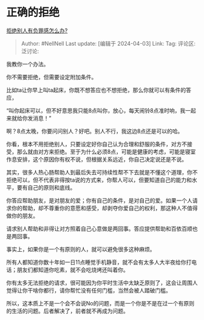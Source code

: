 # 正确的拒绝
[拒绝别人有负罪感怎么办?](https://www.zhihu.com/question/518756114/answer/3453008080)

> Author: #NellNell
> Last update: [编辑于 2024-04-03]
> Link:
> Tag: 
> 评论区:
> 泛讨论:

我教你一个办法。

你不需要拒绝，但需要设定附加条件。

比如ta让你早上叫ta起床，你既不想答应也不想拒绝，那么你就可以有条件的答应，

“叫你起床可以，但不好意思我只能8点叫你，放心，每天闹铃8点准时响，我一起来就给你发消息！”

啊？8点太晚，你要问问别人？好吧。别人不行，我这边8点还是可以的哈。

你看，根本不用拒绝别人，只要设定好你自己认为合理和舒服的条件，对方不接受，那么就由对方来拒绝。至于为什么必须8点，可能是健康的考虑，可能是寝室作息安排，这个原因你有权不说，但根据关系远近，你自己决定说还是不说。

其实，很多人热心肠帮助人到最后失去可持续性帮不下去就是不懂这个道理，你不拒绝可以，但不代表非得按ta说的方式来，你帮人可以，但要知道自己的能力和水平，要有自己的原则和底线。

你答应帮助朋友，是对朋友的爱；你有自己的条件，是对自己的爱。如果一个人请求你的帮助，却不尊重你的意愿和感受，却剥夺你爱自己的权利，那这种人不值得做你的朋友。

请求别人帮助和非得让对方照着自己心意做是两回事。答应提供帮助和百依百顺也是两回事。

事实上，如果你是一个有原则的人，就可以避免很多这种麻烦。

所有人都知道你数十年如一日11点睡觉手机静音，就不会有太多人大半夜给你打电话；朋友们都知道你吃素，就不会吃烧烤还叫着你。

你有太多无法拒绝的请求，很可能因为你平时生活中太缺乏原则了，这会让周围人觉得让你干啥你都行，请你帮忙没有任何门槛，当然会被人踏破门槛。

所以，这本质上不是一个会不会说No的问题，而是一个你是不是在过一个有原则的生活的问题。后者解决了，前者就不再成为问题。